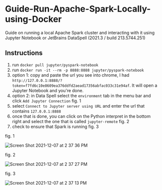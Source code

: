 # Guide-Run-Apache-Spark-Locally-using-Docker
Guide on running a local Apache Spark cluster and interacting with it using Jupyter Notebook or JetBrains DataSpell (2021.3 / build 213.5744.251)


## Instructions

1. run `docker pull jupyter/pyspark-notebook`
2. run `docker run -it --rm -p 8888:8888 jupyter/pyspark-notebook`
3. option 1: copy and paste the url you see into chrome, I had `http://127.0.0.1:8888/?token=f7fd6c10e8609ea376ddfd2aead17356abfac033c31e94af`. It will open a Jupyter Notebook and you're done.
4. option 2: in Data Spell select the `environment` tab in the menu bar and click `Add Jupyter Connection` fig. 1
5. select `Connect to Jupyter server using URL` and enter the url that contains `127.0.0.1:8888`
7. once that is done, you can click on the Python interpret in the bottom right and select the one that is called `jupyter-remote` fig. 2
8. check to ensure that Spark is running fig. 3

fig. 1

![Screen Shot 2021-12-07 at 2 37 36 PM](https://user-images.githubusercontent.com/51058259/145110705-79f64c7f-661f-4d30-bd66-4e170a7a0df2.png)

fig. 2

![Screen Shot 2021-12-07 at 2 37 27 PM](https://user-images.githubusercontent.com/51058259/145110796-c35596d6-5d50-4f28-b66c-2913725d435d.png)

fig. 3

![Screen Shot 2021-12-07 at 2 37 13 PM](https://user-images.githubusercontent.com/51058259/145110826-4c7aeb76-cd22-463e-af2e-44294b370620.png)
